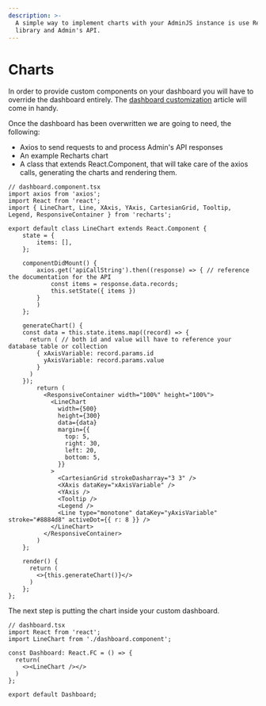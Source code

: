 ```yaml
---
description: >-
  A simple way to implement charts with your AdminJS instance is use Recharts
  library and Admin's API.
---
```


# Charts

In order to provide custom components on your dashboard you will have to override the dashboard entirely. The [dashboard customization](../ui-customization/dashboard-customization.md) article will come in handy.

Once the dashboard has been overwritten we are going to need, the following:

* Axios to send requests to and process Admin's API responses
* An example Recharts chart
* A class that extends React.Component, that will take care of the axios calls, generating the charts and rendering them.

```tsx
// dashboard.component.tsx
import axios from 'axios';
import React from 'react';
import { LineChart, Line, XAxis, YAxis, CartesianGrid, Tooltip, Legend, ResponsiveContainer } from 'recharts';

export default class LineChart extends React.Component {
    state = {
        items: [],
    };
    
    componentDidMount() {
        axios.get('apiCallString').then((response) => { // reference the documentation for the API
            const items = response.data.records;
            this.setState({ items })
        }
        )
    };
    
    generateChart() {
    const data = this.state.items.map((record) => {
      return ( // both id and value will have to reference your database table or collection
        { xAxisVariable: record.params.id
          yAxisVariable: record.params.value
        }
      )
    });
        return (
          <ResponsiveContainer width="100%" height="100%">
            <LineChart
              width={500}
              height={300}
              data={data}
              margin={{
                top: 5,
                right: 30,
                left: 20,
                bottom: 5,
              }}
            >
              <CartesianGrid strokeDasharray="3 3" />
              <XAxis dataKey="xAxisVariable" />
              <YAxis />
              <Tooltip />
              <Legend />
              <Line type="monotone" dataKey="yAxisVariable" stroke="#8884d8" activeDot={{ r: 8 }} />
            </LineChart>
          </ResponsiveContainer>
        )
    };
    
    render() {
      return (
        <>{this.generateChart()}</>
      )  
    };
};
```

The next step is putting the chart inside your custom dashboard.

```tsx
// dashboard.tsx
import React from 'react';
import LineChart from './dashboard.component';

const Dashboard: React.FC = () => {
  return(
    <><LineChart /></>
  )
};

export default Dashboard;
```
